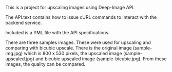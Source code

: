 This is a project for upscaling images using Deep-Image API.

The API.text contains how to issue cURL commands to interact with the backend service.

Included is a YML file with the API specifications.

There are three samples images. These were used for upscaling and comparing with bicubic upscale. There is the original image (sample-img.jpg) which is 800 x 530 pixels, the upscaled image (sample-upscaled.jpg) and bicubic upscaled image (sample-bicubic.jpg). From these images, the quality can be compared.
